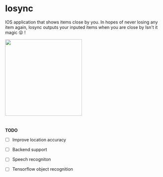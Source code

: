 # losync
IOS application that shows items close by you. 
In hopes of never losing any item again, losync outputs your inputed items 
when you are close by Isn't it magic :open_mouth: !

<img src="https://user-images.githubusercontent.com/29666179/82130643-3a2d6500-979b-11ea-818e-b8dcca8db327.png" data-canonical-src="https://user-images.githubusercontent.com/29666179/82130643-3a2d6500-979b-11ea-818e-b8dcca8db327.png" width="250"/>

#
**TODO** 
- [ ] Improve location accuracy
- [ ] Backend support
- [ ] Speech recogniton
- [ ] Tensorflow object recognition 


